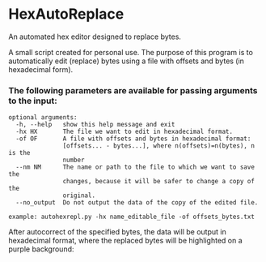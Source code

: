 # HexAutoReplace
An automated hex editor designed to replace bytes.

A small script created for personal use.
The purpose of this program is to automatically edit (replace) bytes using a file with offsets and bytes (in hexadecimal form).

### The following parameters are available for passing arguments to the input:
```
optional arguments:
  -h, --help   show this help message and exit
  -hx HX       The file we want to edit in hexadecimal format.
  -of OF       A file with offsets and bytes in hexadecimal format:
               [offsets... - bytes...], where n(offsets)=n(bytes), n is the
               number
  --nm NM      The name or path to the file to which we want to save the
               changes, because it will be safer to change a copy of the
               original.
  --no_output  Do not output the data of the copy of the edited file.

example: autohexrepl.py -hx name_editable_file -of offsets_bytes.txt
```
After autocorrect of the specified bytes, the data will be output in hexadecimal format, where the replaced bytes will be highlighted on a purple background:

